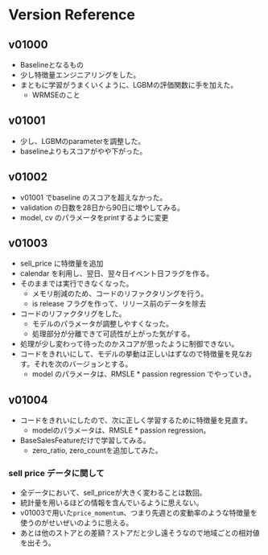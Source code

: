 # Version Reference

## v01000
- Baselineとなるもの
- 少し特徴量エンジニアリングをした。
- まともに学習がうまくいくように、LGBMの評価関数に手を加えた。
    - WRMSEのこと


## v01001
- 少し、LGBMのparameterを調整した。
- baselineよりもスコアがやや下がった。


## v01002
- v01001 でbaseline のスコアを超えなかった。
- validation の日数を28日から90日に増やしてみる。
- model, cv のパラメータをprintするように変更


## v01003
- sell_price に特徴量を追加
- calendar を利用し、翌日、翌々日イベント日フラグを作る。
- そのままでは実行できなくなった。
  - メモリ削減のため、コードのリファクタリングを行う。
  - is release フラグを作って、リリース前のデータを除去
- コードのリファクタリグをした。
  - モデルのパラメータが調整しやすくなった。
  - 処理部分が分離できて可読性が上がった気がする。
- 処理が少し変わって待ったのかスコアが思ったように制御できない。
- コードをきれいにして、モデルの挙動は正しいはずなので特徴量を見なおす。それを次のバージョンとする。
  - model のパラメータは、RMSLE * passion regression でやっていき。


## v01004
- コードをきれいにしたので、次に正しく学習するために特徴量を見直す。
  - modelのパラメータは、RMSLE * passion regression。
- BaseSalesFeatureだけで学習してみる。
  - zero_ratio, zero_countを追加してみた。

### sell price データに関して
- 全データにおいて、sell_priceが大きく変わることは数回。
- 統計量を用いるほどの情報を含んでいるように思えない。
- v01003で用いた`price_momentum`、つまり先週との変動率のような特徴量を使うのがせいぜいのように思える。
- あとは他のストアとの差額？ストアだと少し遠そうなので地域ごとの相対値を出そう。
